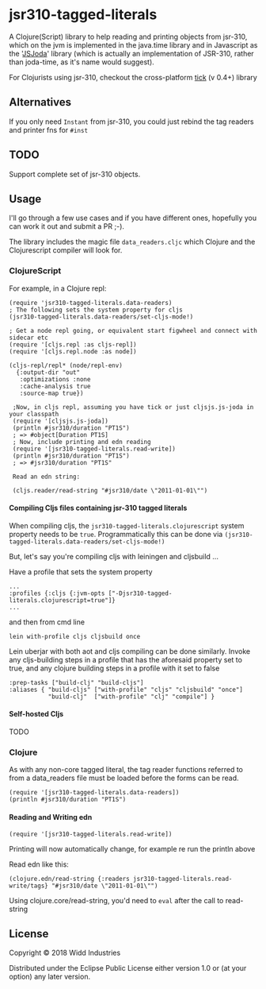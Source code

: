 # jsr310-tagged-literals

A Clojure(Script) library to help reading and printing objects from jsr-310,
which on the jvm is implemented in the java.time library and in Javascript as the 
 '[JSJoda](https://clojars.org/cljsjs/js-joda)' library (which is actually an implementation of JSR-310,
 rather than joda-time, as it's name would suggest).
 
 For Clojurists using jsr-310, checkout the cross-platform [tick](https://clojars.org/tick/versions/0.4.0-alpha) (v 0.4+) library
 
## Alternatives
 
If you only need `Instant` from jsr-310, you could just rebind the tag readers and printer fns for `#inst`
 
## TODO
 
 Support complete set of jsr-310 objects.

## Usage

I'll go through a few use cases and if you have different ones, hopefully
you can work it out and submit a PR ;-).

The library includes the magic file `data_readers.cljc` which Clojure and the Clojurescript
compiler will look for.

### ClojureScript

For example, in a Clojure repl:

```
(require 'jsr310-tagged-literals.data-readers)
; The following sets the system property for cljs
(jsr310-tagged-literals.data-readers/set-cljs-mode!)
 
; Get a node repl going, or equivalent start figwheel and connect with sidecar etc 
(require '[cljs.repl :as cljs-repl])
(require '[cljs.repl.node :as node])          

(cljs-repl/repl* (node/repl-env)
  {:output-dir "out"
   :optimizations :none
   :cache-analysis true
   :source-map true})
  
 ;Now, in cljs repl, assuming you have tick or just cljsjs.js-joda in your classpath  
 (require '[cljsjs.js-joda])  
 (println #jsr310/duration "PT1S")
 ; => #object[Duration PT1S]
 ; Now, include printing and edn reading
 (require '[jsr310-tagged-literals.read-write])
 (println #jsr310/duration "PT1S")
 ; => #jsr310/duration "PT1S"   
      
 Read an edn string:
      
 (cljs.reader/read-string "#jsr310/date \"2011-01-01\"")     

```

#### Compiling Cljs files containing jsr-310 tagged literals

When compiling cljs, the `jsr310-tagged-literals.clojurescript` system property needs to be
`true`. Programmatically this can be done via `(jsr310-tagged-literals.data-readers/set-cljs-mode!)`

But, let's say you're compiling cljs with leiningen and cljsbuild ...

Have a profile that sets the system property
```
...
:profiles {:cljs {:jvm-opts ["-Djsr310-tagged-literals.clojurescript=true"]}
...
```
and then from cmd line
```
lein with-profile cljs cljsbuild once
```

Lein uberjar with both aot and cljs compiling can be done similarly. Invoke any cljs-building
steps in a profile that has the aforesaid property set to true, and any clojure building steps in 
a profile with it set to false

```
:prep-tasks ["build-clj" "build-cljs"]
:aliases { "build-cljs" ["with-profile" "cljs" "cljsbuild" "once"]
           "build-clj"  ["with-profile" "clj" "compile"] }
``` 

#### Self-hosted Cljs

TODO

### Clojure

As with any non-core tagged literal, the tag reader functions referred to from a data_readers file
 must be loaded before the forms can be read.

```
(require '[jsr310-tagged-literals.data-readers])
(println #jsr310/duration "PT1S")

```

#### Reading and Writing edn
 
 ```
 (require '[jsr310-tagged-literals.read-write])
 ```

Printing will now automatically change, for example re run the println above

Read edn like this:

```
(clojure.edn/read-string {:readers jsr310-tagged-literals.read-write/tags} "#jsr310/date \"2011-01-01\"")
```

Using clojure.core/read-string, you'd need to `eval` after the call to read-string

## License

Copyright © 2018 Widd Industries

Distributed under the Eclipse Public License either version 1.0 or (at
your option) any later version.
